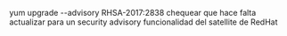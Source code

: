 yum  upgrade --advisory RHSA-2017:2838
  chequear que hace falta actualizar para un security advisory
  funcionalidad del satellite de RedHat
